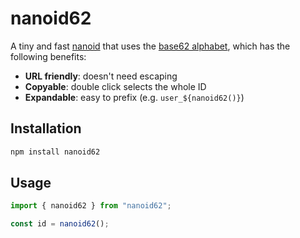 # nanoid62

A tiny and fast [nanoid](https://github.com/ai/nanoid) that uses the [base62 alphabet](https://en.wikipedia.org/wiki/Base62), which has the following benefits:

- **URL friendly**: doesn't need escaping
- **Copyable**: double click selects the whole ID
- **Expandable**: easy to prefix (e.g. `user_${nanoid62()}`)

## Installation

```sh
npm install nanoid62
```

## Usage

```ts
import { nanoid62 } from "nanoid62";

const id = nanoid62();
```
